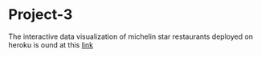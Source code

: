 # Project-3
The interactive data visualization of michelin star restaurants deployed on heroku is ound at this [link](https://michelin-master-app.herokuapp.com)
